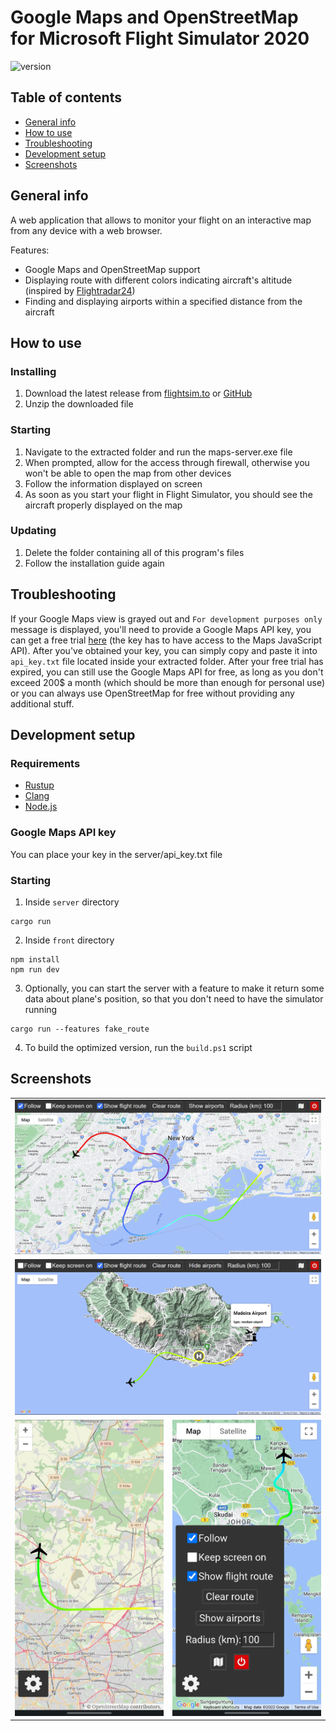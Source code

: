 # Google Maps and OpenStreetMap for Microsoft Flight Simulator 2020
![version](https://img.shields.io/badge/version-2.0.0-blue)

## Table of contents
* [General info](#general-info)
* [How to use](#how-to-use)
* [Troubleshooting](#troubleshooting)
* [Development setup](#development-setup)
* [Screenshots](#screenshots)

## General info
A web application that allows to monitor your flight on an interactive map from any device with a web browser.

Features:
- Google Maps and OpenStreetMap support
- Displaying route with different colors indicating aircraft's altitude (inspired by [Flightradar24](https://www.flightradar24.com/))
- Finding and displaying airports within a specified distance from the aircraft

## How to use
### Installing
1. Download the latest release from [flightsim.to](https://flightsim.to/file/28216/google-map-for-msfs) or [GitHub](https://github.com/Rybeusz100/msfs-google-maps/releases)
1. Unzip the downloaded file
### Starting
1. Navigate to the extracted folder and run the maps-server.exe file
1. When prompted, allow for the access through firewall, otherwise you won't be able to open the map from other devices
1. Follow the information displayed on screen
1. As soon as you start your flight in Flight Simulator, you should see the aircraft properly displayed on the map
### Updating
1. Delete the folder containing all of this program's files
1. Follow the installation guide again

## Troubleshooting
If your Google Maps view is grayed out and `For development purposes only` message is displayed, you'll need to provide a Google Maps API key, you can get a free trial [here](https://developers.google.com/maps) (the key has to have access to the Maps JavaScript API). After you've obtained your key, you can simply copy and paste it into `api_key.txt` file located inside your extracted folder. After your free trial has expired, you can still use the Google Maps API for free, as long as you don't exceed 200$ a month (which should be more than enough for personal use) or you can always use OpenStreetMap for free without providing any additional stuff.

## Development setup
### Requirements
- [Rustup](https://www.rust-lang.org/tools/install)
- [Clang](https://rust-lang.github.io/rust-bindgen/requirements.html)
- [Node.js](https://nodejs.org)

### Google Maps API key
You can place your key in the server/api_key.txt file

### Starting
1. Inside `server` directory
```
cargo run
```
2. Inside `front` directory
```
npm install
npm run dev
```
3. Optionally, you can start the server with a feature to make it return some data about plane's position, so that you don't need to have the simulator running
```
cargo run --features fake_route
```
4. To build the optimized version, run the `build.ps1` script

## Screenshots
<table>
    <tr>
        <td colspan="2"><img src="./screenshots/desktop.png"></img></td>
    </tr>
    <tr>
        <td colspan="2"><img src="./screenshots/airports.png"></img></td>
    </tr>
    <tr>
        <td valign="top"><img src="./screenshots/mobile-OSM.jpg"></img></td>
        <td valign="top"><img src="./screenshots/mobile-menu.jpg"></img></td>
    </tr>
</table>

